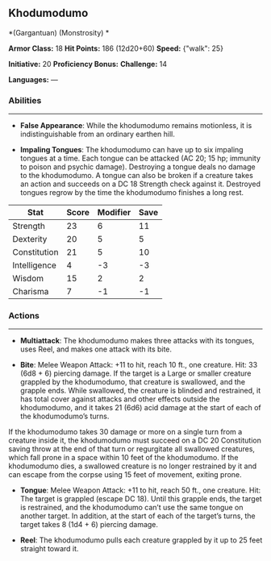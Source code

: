 ## Khodumodumo
*(Gargantuan) (Monstrosity) *

**Armor Class:** 18
**Hit Points:** 186 (12d20+60)
**Speed:** {"walk": 25}

**Initiative:** 20
**Proficiency Bonus:**
**Challenge:** 14

**Languages:** —

### Abilities
 --- 
- **False Appearance**: While the khodumodumo remains motionless, it is indistinguishable from an ordinary earthen hill.

- **Impaling Tongues**: The khodumodumo can have up to six impaling tongues at a time. Each tongue can be attacked (AC 20; 15 hp; immunity to poison and psychic damage). Destroying a tongue deals no damage to the khodumodumo. A tongue can also be broken if a creature takes an action and succeeds on a DC 18 Strength check against it. Destroyed tongues regrow by the time the khodumodumo finishes a long rest.



| Stat | Score | Modifier | Save |
| ---- | ---- | ---- | ---- |
| Strength | 23 | 6 | 11 |
| Dexterity | 20 | 5 | 5 |
| Constitution | 21 | 5 | 10 |
| Intelligence | 4 | -3 | -3 |
| Wisdom | 15 | 2 | 2 |
| Charisma | 7 | -1 | -1 |

### Actions
 --- 
- **Multiattack**: The khodumodumo makes three attacks with its tongues, uses Reel, and makes one attack with its bite.

- **Bite**: Melee Weapon Attack: +11 to hit, reach 10 ft., one creature. Hit: 33 (6d8 + 6) piercing damage. If the target is a Large or smaller creature grappled by the khodumodumo, that creature is swallowed, and the grapple ends. While swallowed, the creature is blinded and restrained, it has total cover against attacks and other effects outside the khodumodumo, and it takes 21 (6d6) acid damage at the start of each of the khodumodumo’s turns.

If the khodumodumo takes 30 damage or more on a single turn from a creature inside it, the khodumodumo must succeed on a DC 20 Constitution saving throw at the end of that turn or regurgitate all swallowed creatures, which fall prone in a space within 10 feet of the khodumodumo. If the khodumodumo dies, a swallowed creature is no longer restrained by it and can escape from the corpse using 15 feet of movement, exiting prone.

- **Tongue**: Melee Weapon Attack: +11 to hit, reach 50 ft., one creature. Hit: The target is grappled (escape DC 18). Until this grapple ends, the target is restrained, and the khodumodumo can’t use the same tongue on another target. In addition, at the start of each of the target’s turns, the target takes 8 (1d4 + 6) piercing damage.

- **Reel**: The khodumodumo pulls each creature grappled by it up to 25 feet straight toward it.

